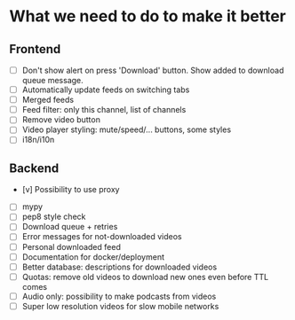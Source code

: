 What we need to do to make it better
====================================

## Frontend
* [ ] Don't show alert on press 'Download' button. Show added to download queue message.
* [ ] Automatically update feeds on switching tabs
* [ ] Merged feeds
* [ ] Feed filter: only this channel, list of channels
* [ ] Remove video button
* [ ] Video player styling: mute/speed/... buttons, some styles
* [ ] i18n/i10n

## Backend
* [v] Possibility to use proxy
* [ ] mypy
* [ ] pep8 style check
* [ ] Download queue + retries
* [ ] Error messages for not-downloaded videos
* [ ] Personal downloaded feed
* [ ] Documentation for docker/deployment
* [ ] Better database: descriptions for downloaded videos
* [ ] Quotas: remove old videos to download new ones even before TTL comes
* [ ] Audio only: possibility to make podcasts from videos
* [ ] Super low resolution videos for slow mobile networks
